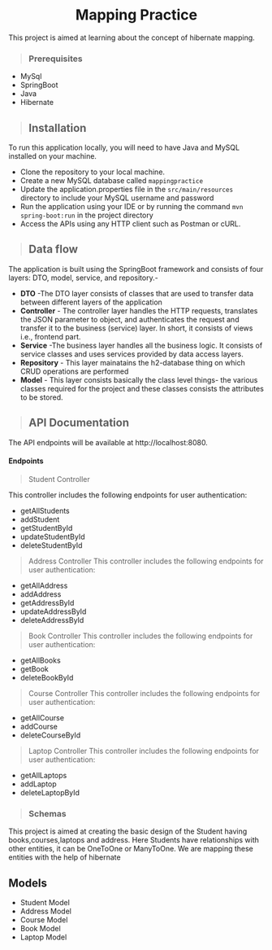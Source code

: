 <h1 align="center"> 
Mapping Practice</h1>
This project is aimed at learning about the concept of hibernate mapping.

>### Prerequisites
* MySql
* SpringBoot
* Java
* Hibernate

>## Installation

To run this application locally, you will need to have Java and MySQL installed on your machine.

* Clone the repository to your local machine.
* Create a new MySQL database called `mappingpractice`
* Update the application.properties file in the `src/main/resources` directory to include your MySQL username and password
* Run the application using your IDE or by running the command `mvn spring-boot:run` in the project directory
* Access the APIs using any HTTP client such as Postman or cURL.
>## Data flow
The application is built using the SpringBoot framework and consists of four layers: DTO, model, service, and repository.-

* **DTO** -The DTO layer consists of classes that are used to transfer data between different layers of the application
* **Controller** - The controller layer handles the HTTP requests, translates the JSON parameter to object, and authenticates the request and transfer it to the business (service) layer. In short, it consists of views i.e., frontend part.
* **Service** -The business layer handles all the business logic. It consists of service classes and uses services provided by data access layers.
* **Repository** - This layer mainatains the h2-database thing on which CRUD operations are performed
* **Model** - This layer consists basically the class level things- the various classes required for the project and these classes consists the attributes to be stored.

>## API Documentation
The API endpoints will be available at http://localhost:8080.

#### Endpoints
>Student Controller

This controller includes the following endpoints for user authentication:
   - getAllStudents
   - addStudent
   - getStudentById
   - updateStudentById
   - deleteStudentById

>Address Controller
   This controller includes the following endpoints for user authentication:
   - getAllAddress
   - addAddress
   - getAddressById
   - updateAddressById
   - deleteAddressById

>Book Controller
  This controller includes the following endpoints for user authentication:
   - getAllBooks
   - getBook
   - deleteBookById
  
>Course Controller
  This controller includes the following endpoints for user authentication:
  - getAllCourse
  - addCourse
  - deleteCourseById
>Laptop Controller
  This controller includes the following endpoints for user authentication:
  - getAllLaptops
  - addLaptop
  - deleteLaptopById

>### Schemas
This project is aimed at creating the basic design of the Student having books,courses,laptops and address. 
Here Students have relationships with other entities, it can be OneToOne or ManyToOne.
We are mapping these entities with the help of hibernate

## Models

* Student Model
* Address Model
* Course Model
* Book Model
* Laptop Model
